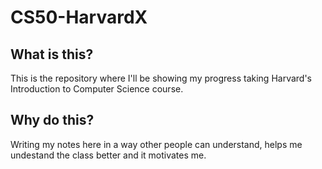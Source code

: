 # CS50-HarvardX
## What is this?
This is the repository where I'll be showing my progress taking Harvard's Introduction to Computer Science course.

## Why do this?
Writing my notes here in a way other people can understand, helps me undestand the class better and it motivates me.


